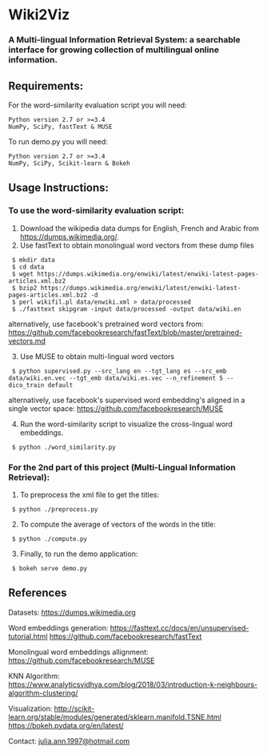 # Wiki2Viz
### A Multi-lingual Information Retrieval System: a searchable interface for growing collection of multilingual online information.
 
 ## Requirements:
 
 For the word-similarity evaluation script you will need:

    Python version 2.7 or >=3.4
    NumPy, SciPy, fastText & MUSE

To run demo.py you will need:

    Python version 2.7 or >=3.4
    NumPy, SciPy, Scikit-learn & Bokeh
    
   
## Usage Instructions:

### To use the word-similarity evaluation script:

   1. Download the wikipedia data dumps for English, French and Arabic from https://dumps.wikimedia.org/.
   2. Use fastText to obtain monolingual word vectors from these dump files 
   
     $ mkdir data
     $ cd data
     $ wget https://dumps.wikimedia.org/enwiki/latest/enwiki-latest-pages-articles.xml.bz2
     $ bzip2 https://dumps.wikimedia.org/enwiki/latest/enwiki-latest-pages-articles.xml.bz2 -d
     $ perl wikifil.pl data/enwiki.xml > data/processed
     $ ./fasttext skipgram -input data/processed -output data/wiki.en
     
   alternatively, use facebook's pretrained word vectors from: https://github.com/facebookresearch/fastText/blob/master/pretrained-vectors.md

   3. Use MUSE to obtain multi-lingual word vectors 
   
     $ python supervised.py --src_lang en --tgt_lang es --src_emb data/wiki.en.vec --tgt_emb data/wiki.es.vec --n_refinement 5 --dico_train default
     
   alternatively, use facebook's supervised word embedding's aligned in a single vector space: https://github.com/facebookresearch/MUSE
     
   4. Run the word-similarity script to visualize the cross-lingual word embeddings.
       
     $ python ./word_similarity.py
     
     
     
 ### For the 2nd part of this project (Multi-Lingual Information Retrieval):
 
   1. To preprocess the xml file to get the titles:
   
     $ python ./preprocess.py
     
   2. To compute the average of vectors of the words in the title:
    
     $ python ./compute.py
     
   3. Finally, to run the demo application:
   
     $ bokeh serve demo.py
     
     
## References
  
   Datasets: https://dumps.wikimedia.org

   Word embeddings generation: https://fasttext.cc/docs/en/unsupervised-tutorial.html
                              https://github.com/facebookresearch/fastText

   Monolingual word embeddings allignment: https://github.com/facebookresearch/MUSE

   KNN Algorithm: https://www.analyticsvidhya.com/blog/2018/03/introduction-k-neighbours-algorithm-clustering/

   Visualization:
                 http://scikit-learn.org/stable/modules/generated/sklearn.manifold.TSNE.html
                 https://bokeh.pydata.org/en/latest/
                 
                 
Contact: julia.ann.1997@hotmail.com               
 
  
    
 
